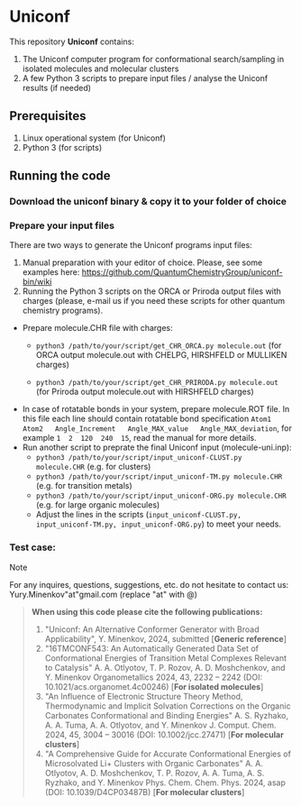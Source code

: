 # Uniconf
This repository **Uniconf** contains:
1) The Uniconf computer program for conformational search/sampling in isolated molecules and molecular clusters
2) A few Python 3 scripts to prepare input files / analyse the Uniconf results (if needed)

## Prerequisites
1) Linux operational system (for Uniconf)
2) Python 3 (for scripts)

## Running the code
### Download the uniconf binary & copy it to your folder of choice
### Prepare your input files
There are two ways to generate the Uniconf programs input files:
1. Manual preparation with your editor of choice. Please, see some examples here: https://github.com/QuantumChemistryGroup/uniconf-bin/wiki
2. Running the Python 3 scripts on the ORCA or Priroda output files with charges (please, e-mail us if you need these scripts for other quantum chemistry programs). 
  - Prepare molecule.CHR file with charges:
    - ```python3 /path/to/your/script/get_CHR_ORCA.py molecule.out``` (for ORCA output molecule.out with CHELPG, HIRSHFELD or MULLIKEN charges)
  
    - ```python3 /path/to/your/script/get_CHR_PRIRODA.py molecule.out``` (for Priroda output molecule.out with HIRSHFELD charges) 
  - In case of rotatable bonds in your system, prepare molecule.ROT file. In this file each line should contain rotatable bond specification ```Atom1   Atom2   Angle_Increment   Angle_MAX_value   Angle_MAX_deviation```, for example ```1  2  120  240  15```, read the manual for more details.   
  - Run another script to preprate the final Uniconf input (molecule-uni.inp):
    - ```python3 /path/to/your/script/input_uniconf-CLUST.py molecule.CHR``` (e.g. for clusters)
    - ```python3 /path/to/your/script/input_uniconf-TM.py molecule.CHR``` (e.g. for transition metals)
    - ```python3 /path/to/your/script/input_uniconf-ORG.py molecule.CHR``` (e.g. for large organic molecules)
    - Adjust the lines in the scripts (```input_uniconf-CLUST.py, input_uniconf-TM.py, input_uniconf-ORG.py```) to meet your needs.
### Test case: 
> [!NOTE]
> For any inquires, questions, suggestions, etc. do not hesitate to contact us: Yury.Minenkov"at"gmail.com (replace "at" with @)

> **When using this code please cite the following publications:**
> 1) "Uniconf: An Alternative Conformer Generator with Broad Applicability", Y. Minenkov, 2024, submitted [**Generic reference**]
> 2) "16TMCONF543: An Automatically Generated Data Set of Conformational Energies of Transition Metal Complexes Relevant to Catalysis" A. A. Otlyotov, T. P. Rozov, A. D. Moshchenkov, and Y. Minenkov Organometallics 2024, 43, 2232 – 2242 (DOI: 10.1021/acs.organomet.4c00246) [**For isolated molecules**]
> 3) "An Influence of Electronic Structure Theory Method, Thermodynamic and Implicit Solvation Corrections on the Organic Carbonates Conformational and Binding Energies" A. S. Ryzhako, A. A. Tuma, A. A. Otlyotov, and Y. Minenkov J. Comput. Chem. 2024, 45, 3004 – 30016 (DOI: 10.1002/jcc.27471) [**For molecular clusters**]
> 4) "A Comprehensive Guide for Accurate Conformational Energies of Microsolvated Li+ Clusters with Organic Carbonates" A. A. Otlyotov, A. D. Moshchenkov, T. P. Rozov, A. A. Tuma, A. S. Ryzhako, and Y. Minenkov Phys. Chem. Chem. Phys. 2024, asap (DOI: 10.1039/D4CP03487B) [**For molecular clusters**]
